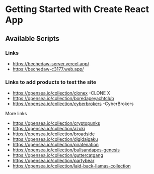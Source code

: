 # Getting Started with Create React App

## Available Scripts

### Links

- https://bechedaw-server.vercel.app/
- https://bechedaw-c3177.web.app/

### Links to add products to test the site

- https://opensea.io/collection/clonex -CLONE X
- https://opensea.io/collection/boredapeyachtclub
- https://opensea.io/collection/cyberbrokers -CyberBrokers

More links

- https://opensea.io/collection/cryptopunks
- https://opensea.io/collection/azuki
- https://opensea.io/collection/broadside
- https://opensea.io/collection/digidaigaku
- https://opensea.io/collection/piratenation
- https://opensea.io/collection/bullsandapes-genesis
- https://opensea.io/collection/guttercatgang
- https://opensea.io/collection/partybear
- https://opensea.io/collection/laid-back-llamas-collection
